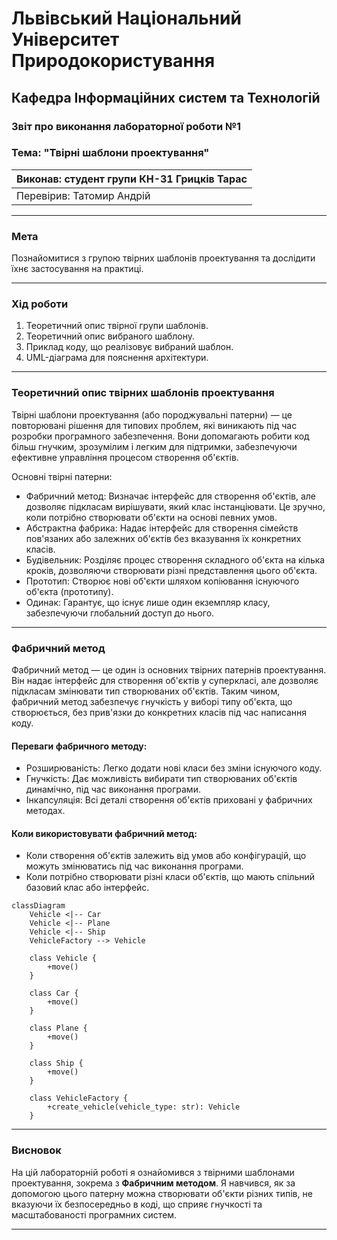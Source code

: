 
# Львівський Національний Університет Природокористування
## Кафедра Інформаційних систем та Технологій

### Звіт про виконання лабораторної роботи №1
### Тема: "Твірні шаблони проектування"

| Виконав: студент групи КН-31 Грицків Тарас |  
| ------------------------------------------ |  
| Перевірив: Татомир Андрій                  |  

---

### Мета
Познайомитися з групою твірних шаблонів проектування та дослідити їхнє застосування на практиці.

---

### Хід роботи

1. Теоретичний опис твірної групи шаблонів.
2. Теоретичний опис вибраного шаблону.
3. Приклад коду, що реалізовує вибраний шаблон.
4. UML-діаграма для пояснення архітектури.

---

### Теоретичний опис твірних шаблонів проектування

Твірні шаблони проектування (або породжувальні патерни) — це повторювані рішення для типових проблем, які виникають під час розробки програмного забезпечення. Вони допомагають робити код більш гнучким, зрозумілим і легким для підтримки, забезпечуючи ефективне управління процесом створення об'єктів.

Основні твірні патерни:

- Фабричний метод: Визначає інтерфейс для створення об'єктів, але дозволяє підкласам вирішувати, який клас інстанціювати. Це зручно, коли потрібно створювати об'єкти на основі певних умов.
- Абстрактна фабрика: Надає інтерфейс для створення сімейств пов'язаних або залежних об'єктів без вказування їх конкретних класів.
- Будівельник: Розділяє процес створення складного об'єкта на кілька кроків, дозволяючи створювати різні представлення цього об'єкта.
- Прототип: Створює нові об'єкти шляхом копіювання існуючого об'єкта (прототипу).
- Одинак: Гарантує, що існує лише один екземпляр класу, забезпечуючи глобальний доступ до нього.

---

### Фабричний метод

Фабричний метод — це один із основних твірних патернів проектування. Він надає інтерфейс для створення об'єктів у суперкласі, але дозволяє підкласам змінювати тип створюваних об'єктів. Таким чином, фабричний метод забезпечує гнучкість у виборі типу об'єкта, що створюється, без прив'язки до конкретних класів під час написання коду.

#### Переваги фабричного методу:
- Розширюваність: Легко додати нові класи без зміни існуючого коду.
- Гнучкість: Дає можливість вибирати тип створюваних об'єктів динамічно, під час виконання програми.
- Інкапсуляція: Всі деталі створення об'єктів приховані у фабричних методах.

#### Коли використовувати фабричний метод:
- Коли створення об'єктів залежить від умов або конфігурацій, що можуть змінюватись під час виконання програми.
- Коли потрібно створювати різні класи об'єктів, що мають спільний базовий клас або інтерфейс.

```mermaid
classDiagram
    Vehicle <|-- Car
    Vehicle <|-- Plane
    Vehicle <|-- Ship
    VehicleFactory --> Vehicle

    class Vehicle {
        +move()
    }

    class Car {
        +move()
    }

    class Plane {
        +move()
    }

    class Ship {
        +move()
    }

    class VehicleFactory {
        +create_vehicle(vehicle_type: str): Vehicle
    }
```

---

### Висновок

На цій лабораторній роботі я ознайомився з твірними шаблонами проектування, зокрема з **Фабричним методом**. Я навчився, як за допомогою цього патерну можна створювати об'єкти різних типів, не вказуючи їх безпосередньо в коді, що сприяє гнучкості та масштабованості програмних систем.

---


